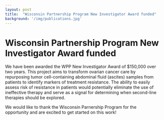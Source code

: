 ```yaml
---
layout: post
title:  "Wisconsin Partnership Program New Investigator Award funded"
background: '/img/publications.jpg'
---
```


# Wisconsin Partnership Program New Investigator Award funded

We have been awarded the WPP New Investigator Award of $150,000 over two years. This project aims to transform ovarian cancer care by repurposing tumor cell-containing abdominal fluid (ascites) samples from patients to identify markers of treatment resistance. The ability to easily assess risk of resistance in patients would potentially eliminate the use of ineffective therapy and serve as a signal for determining when second-line therapies should be explored.

We would like to thank the Wisconsin Parnership Program for the opportunity and are excited to get started on this work!